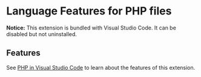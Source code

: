 # Language Features for PHP files

**Notice:** This extension is bundled with Visual Studio Code. It can be
disabled but not uninstalled.

## Features

See
[PHP in Visual Studio Code](https://code.visualstudio.com/docs/languages/php) to
learn about the features of this extension.

